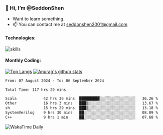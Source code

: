 ### 👋 Hi, I’m @SeddonShen
- Want to learn something.
- 📫 You can contact me at seddonshen2001@gmail.com

#### Technologies:

![skills](https://skillicons.dev/icons?i=scala,js,html,css,bootstrap,jquery,c,cpp,cloudflare,django,docker,flask,git,github,githubactions,linux,latex,mysql,nodejs,ps,php,pr,py,raspberrypi,redis,unreal,v,vscode,vue,bash)

#### Monthly Coding:
[![Top Langs](https://github-readme-stats.vercel.app/api/top-langs?username=seddonshen&show_icons=true&locale=en&layout=compact&hide=html&langs_count=8)](https://github.com/SeddonShen/)
[![Anurag's github stats](https://github-readme-stats.vercel.app/api?username=SeddonShen&count_private=true&show_icons=true)](https://github.com/anuraghazra/github-readme-stats)
<!--START_SECTION:waka-->

```txt
From: 07 August 2024 - To: 06 September 2024

Total Time: 117 hrs 29 mins

Scala            42 hrs 36 mins  █████████░░░░░░░░░░░░░░░░   36.26 %
Other            16 hrs 3 mins   ███▒░░░░░░░░░░░░░░░░░░░░░   13.67 %
sh               15 hrs 29 mins  ███▒░░░░░░░░░░░░░░░░░░░░░   13.18 %
SystemVerilog    9 hrs 30 mins   ██░░░░░░░░░░░░░░░░░░░░░░░   08.09 %
C++              9 hrs 1 min     ██░░░░░░░░░░░░░░░░░░░░░░░   07.68 %
```

<!--END_SECTION:waka-->

![WakaTime Daily](https://wakatime.com/share/@seddon2001/61a7e342-5f12-4fea-bf92-1fac161e97d6.svg)
<!---
SeddonShen/SeddonShen is a ✨ special ✨ repository because its `README.md` (this file) appears on your GitHub profile.
You can click the Preview link to take a look at your changes.
--->
